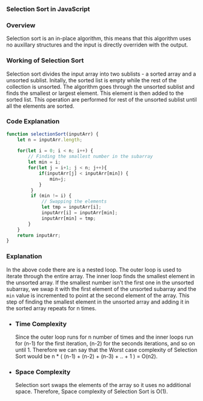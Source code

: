 ### Selection Sort in JavaScript 

### Overview 

 Selection sort is an in-place algorithm, this means that this algorithm uses no auxillary structures and the input is directly overriden with the output.

### Working of Selection Sort

Selection sort divides the input array into two sublists - a sorted array and a unsorted sublist. Initally, the sorted list is empty while the rest of the collection is unsorted. The algorithm goes through the unsorted sublist and finds the smallest or largest element. This element is then added to the sorted list. This operation are performed for rest of the unsorted sublist until all the elements are sorted.

### Code Explanation 

```JavaScript
function selectionSort(inputArr) { 
    let n = inputArr.length;
        
    for(let i = 0; i < n; i++) {
        // Finding the smallest number in the subarray
        let min = i;
        for(let j = i+1; j < n; j++){
            if(inputArr[j] < inputArr[min]) {
                min=j; 
            }
         }
         if (min != i) {
             // Swapping the elements
             let tmp = inputArr[i]; 
             inputArr[i] = inputArr[min];
             inputArr[min] = tmp;      
        }
    }
    return inputArr;
}
```

### Explanation

In the above code there are is a nested loop. The outer loop is used to iterate through the entire array. The inner loop finds the smallest element in the unsorted array. If the smallest number isn't the first one in the unsorted subarray, we swap it with the first element of the unsorted subarray and the `min` value is incremented to point at the second element of the array. This step of finding the smallest element in the unsorted array and adding it in the sorted array repeats for n times. 

- ### Time Complexity 

    Since the outer loop runs for n number of times and the inner loops run for (n-1) for the first iteration, (n-2) for the seconds iterations, and so on until 1. Therefore we can say that the Worst case complexity of Selection Sort would be n * ( (n-1) + (n-2) + (n-3) + .. + 1 ) = O(n2).

- ### Space Complexity

    Selection sort swaps the elements of the array so it uses no additional space. Therefore, Space complexity of Selection Sort is O(1).